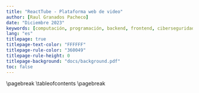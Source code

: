 ```yaml
---
title: "ReactTube - Plataforma web de video"
author: [Raul Granados Pacheco]
date: "Diciembre 2023"
keywords: [computación, programación, backend, frontend, ciberseguridad, jwt, springboot, reactjs]
lang: "es"
titlepage: true
titlepage-text-color: "FFFFFF"
titlepage-rule-color: "360049"
titlepage-rule-height: 0
titlepage-background: "docs/background.pdf"
toc: false
---
```


\pagebreak
\tableofcontents
\pagebreak
